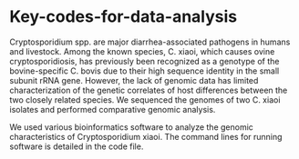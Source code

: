 # Key-codes-for-data-analysis
Cryptosporidium spp. are major diarrhea-associated pathogens in humans and livestock. Among the known species, C. xiaoi, which causes ovine cryptosporidiosis, has previously been recognized as a genotype of the bovine-specific C. bovis due to their high sequence identity in the small subunit rRNA gene. However, the lack of genomic data has limited characterization of the genetic correlates of host differences between the two closely related species. We sequenced the genomes of two C. xiaoi isolates and performed comparative genomic analysis.

We used various bioinformatics software to analyze the genomic characteristics of Cryptosporidium xiaoi. The command lines for running software is detailed in the code file.
